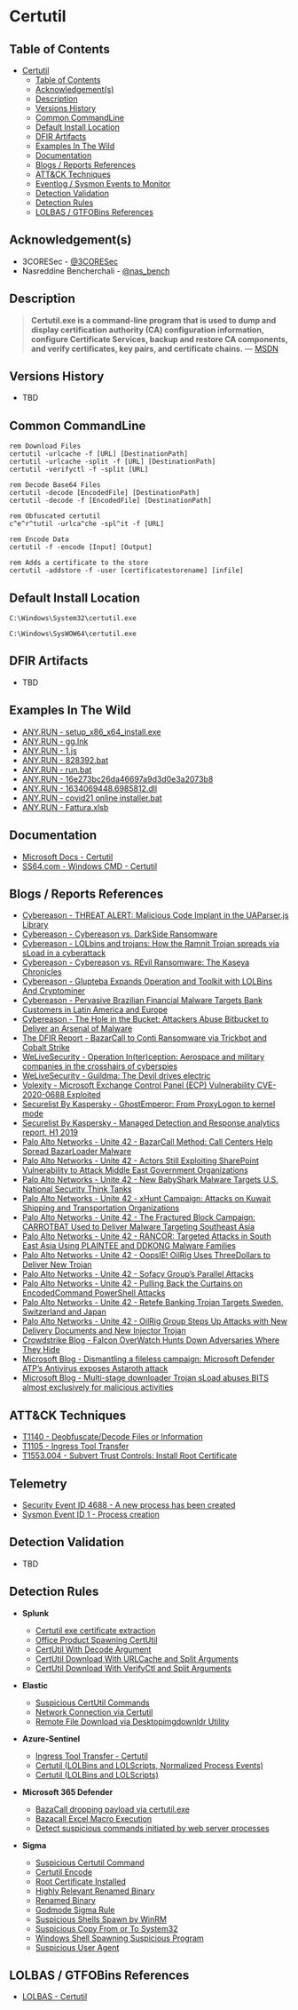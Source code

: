 # Certutil

## Table of Contents

- [Certutil](#certutil)
  - [Table of Contents](#table-of-contents)
  - [Acknowledgement(s)](#acknowledgements)
  - [Description](#description)
  - [Versions History](#versions-history)
  - [Common CommandLine](#common-commandline)
  - [Default Install Location](#default-install-location)
  - [DFIR Artifacts](#dfir-artifacts)
  - [Examples In The Wild](#examples-in-the-wild)
  - [Documentation](#documentation)
  - [Blogs / Reports References](#blogs--reports-references)
  - [ATT&CK Techniques](#attck-techniques)
  - [Eventlog / Sysmon Events to Monitor](#eventlog--sysmon-events-to-monitor)
  - [Detection Validation](#detection-validation)
  - [Detection Rules](#detection-rules)
  - [LOLBAS / GTFOBins References](#lolbas--gtfobins-references)

## Acknowledgement(s)

- 3CORESec - [@3CORESec](https://twitter.com/3CORESec)
- Nasreddine Bencherchali - [@nas_bench](https://twitter.com/nas_bench)

## Description

> **Certutil.exe is a command-line program that is used to dump and display certification authority (CA) configuration information, configure Certificate Services, backup and restore CA components, and verify certificates, key pairs, and certificate chains.** — [MSDN](https://docs.microsoft.com/en-us/windows-server/administration/windows-commands/certutil)

## Versions History

- TBD

## Common CommandLine

```batch
rem Download Files
certutil -urlcache -f [URL] [DestinationPath]
certutil -urlcache -split -f [URL] [DestinationPath]
certutil -verifyctl -f -split [URL]

rem Decode Base64 Files
certutil -decode [EncodedFile] [DestinationPath]
certutil -decode -f [EncodedFile] [DestinationPath]

rem Obfuscated certutil
c^e^r^tutil -urlca^che -spl^it -f [URL]

rem Encode Data
certutil -f -encode [Input] [Output]

rem Adds a certificate to the store
certutil -addstore -f -user [certificatestorename] [infile]
```

## Default Install Location

```batch
C:\Windows\System32\certutil.exe

C:\Windows\SysWOW64\certutil.exe
```

## DFIR Artifacts

- TBD

## Examples In The Wild

- [ANY.RUN - setup_x86_x64_install.exe](https://app.any.run/tasks/12bf82ab-5e67-41a7-8f8b-a592affa6c85/)
- [ANY.RUN - gg.lnk](https://app.any.run/tasks/03bb1566-7d3c-487f-974f-caa964c8931a/)
- [ANY.RUN - 1.js](https://app.any.run/tasks/e6312f6e-8f0c-4944-95c0-288bde8c9e97/)
- [ANY.RUN - 828392.bat](https://app.any.run/tasks/c1d20d66-f3e7-4a14-96a8-780381cda407/)
- [ANY.RUN - run.bat](https://app.any.run/tasks/424c10f5-4643-403b-8290-482c173d1af0/)
- [ANY.RUN - 16e273bc26da46697a9d3d0e3a2073b8](https://app.any.run/tasks/ec91a642-233c-4bd4-89da-cf131ff7131f/)
- [ANY.RUN - 1634069448.6985812.dll](https://app.any.run/tasks/8affbb93-f428-4160-bce1-e295e444ce3f/)
- [ANY.RUN - covid21 online installer.bat](https://app.any.run/tasks/e4af10ef-b856-4227-8b48-06a03950287d/)
- [ANY.RUN - Fattura.xlsb](https://app.any.run/tasks/7f76aae7-8e7a-4a6b-9852-96ee28d95cd9/)

## Documentation

- [Microsoft Docs - Certutil](https://docs.microsoft.com/en-us/windows-server/administration/windows-commands/certutil)
- [SS64.com - Windows CMD - Certutil](https://ss64.com/nt/certutil.html)

## Blogs / Reports References

- [Cybereason - THREAT ALERT: Malicious Code Implant in the UAParser.js Library](https://www.cybereason.com/blog/threat-alert-malicious-code-implant-in-the-uaparser.js-library)
- [Cybereason - Cybereason vs. DarkSide Ransomware](https://www.cybereason.com/blog/cybereason-vs-darkside-ransomware)
- [Cybereason - LOLbins and trojans: How the Ramnit Trojan spreads via sLoad in a cyberattack](https://www.cybereason.com/blog/banking-trojan-delivered-by-lolbins-ramnit-trojan)
- [Cybereason - Cybereason vs. REvil Ransomware: The Kaseya Chronicles](https://www.cybereason.com/blog/cybereason-vs-revil-ransomware-the-kaseya-chronicles)
- [Cybereason - Glupteba Expands Operation and Toolkit with LOLBins And Cryptominer](https://www.cybereason.com/blog/glupteba-expands-operation-and-toolkit-with-lolbins-cryptominer-and-router-exploit)
- [Cybereason - Pervasive Brazilian Financial Malware Targets Bank Customers in Latin America and Europe](https://www.cybereason.com/blog/brazilian-financial-malware-banking-europe-south-america)
- [Cybereason - The Hole in the Bucket: Attackers Abuse Bitbucket to Deliver an Arsenal of Malware](https://www.cybereason.com/blog/the-hole-in-the-bucket-attackers-abuse-bitbucket-to-deliver-an-arsenal-of-malware)
- [The DFIR Report - BazarCall to Conti Ransomware via Trickbot and Cobalt Strike](https://thedfirreport.com/2021/08/01/bazarcall-to-conti-ransomware-via-trickbot-and-cobalt-strike/)
- [WeLiveSecurity - Operation In(ter)ception: Aerospace and military companies in the crosshairs of cyberspies](https://www.welivesecurity.com/2020/06/17/operation-interception-aerospace-military-companies-cyberspies/)
- [WeLiveSecurity - Guildma: The Devil drives electric](https://www.welivesecurity.com/2020/03/05/guildma-devil-drives-electric/)
- [Volexity - Microsoft Exchange Control Panel (ECP) Vulnerability CVE-2020-0688 Exploited](https://www.volexity.com/blog/2020/03/06/microsoft-exchange-control-panel-ecp-vulnerability-cve-2020-0688-exploited/)
- [Securelist By Kaspersky - GhostEmperor: From ProxyLogon to kernel mode](https://securelist.com/ghostemperor-from-proxylogon-to-kernel-mode/104407/)
- [Securelist By Kaspersky - Managed Detection and Response analytics report, H1 2019](https://securelist.com/managed-detection-and-response-analytics-report/94076/)
- [Palo Alto Networks - Unite 42 - BazarCall Method: Call Centers Help Spread BazarLoader Malware](https://unit42.paloaltonetworks.com/bazarloader-malware/)
- [Palo Alto Networks - Unite 42 - Actors Still Exploiting SharePoint Vulnerability to Attack Middle East Government Organizations](https://unit42.paloaltonetworks.com/actors-still-exploiting-sharepoint-vulnerability/)
- [Palo Alto Networks - Unite 42 - New BabyShark Malware Targets U.S. National Security Think Tanks](https://unit42.paloaltonetworks.com/new-babyshark-malware-targets-u-s-national-security-think-tanks/)
- [Palo Alto Networks - Unite 42 - xHunt Campaign: Attacks on Kuwait Shipping and Transportation Organizations](https://unit42.paloaltonetworks.com/xhunt-campaign-attacks-on-kuwait-shipping-and-transportation-organizations/)
- [Palo Alto Networks - Unite 42 - The Fractured Block Campaign: CARROTBAT Used to Deliver Malware Targeting Southeast Asia](https://unit42.paloaltonetworks.com/unit42-the-fractured-block-campaign-carrotbat-malware-used-to-deliver-malware-targeting-southeast-asia/)
- [Palo Alto Networks - Unite 42 - RANCOR: Targeted Attacks in South East Asia Using PLAINTEE and DDKONG Malware Families](https://unit42.paloaltonetworks.com/unit42-rancor-targeted-attacks-south-east-asia-using-plaintee-ddkong-malware-families/)
- [Palo Alto Networks - Unite 42 - OopsIE! OilRig Uses ThreeDollars to Deliver New Trojan](https://unit42.paloaltonetworks.com/unit42-oopsie-oilrig-uses-threedollars-deliver-new-trojan/)
- [Palo Alto Networks - Unite 42 - Sofacy Group’s Parallel Attacks](https://unit42.paloaltonetworks.com/unit42-sofacy-groups-parallel-attacks/)
- [Palo Alto Networks - Unite 42 - Pulling Back the Curtains on EncodedCommand PowerShell Attacks](https://unit42.paloaltonetworks.com/unit42-pulling-back-the-curtains-on-encodedcommand-powershell-attacks/)
- [Palo Alto Networks - Unite 42 - Retefe Banking Trojan Targets Sweden, Switzerland and Japan](https://unit42.paloaltonetworks.com/retefe-banking-trojan-targets-sweden-switzerland-and-japan/)
- [Palo Alto Networks - Unite 42 - OilRig Group Steps Up Attacks with New Delivery Documents and New Injector Trojan](https://unit42.paloaltonetworks.com/unit42-oilrig-group-steps-attacks-new-delivery-documents-new-injector-trojan/)
- [Crowdstrike Blog - Falcon OverWatch Hunts Down Adversaries Where They Hide](https://www.crowdstrike.com/blog/four-popular-defensive-evasion-techniques-in-2021/)
- [Microsoft Blog - Dismantling a fileless campaign: Microsoft Defender ATP’s Antivirus exposes Astaroth attack](https://www.microsoft.com/security/blog/2019/07/08/dismantling-a-fileless-campaign-microsoft-defender-atp-next-gen-protection-exposes-astaroth-attack/)
- [Microsoft Blog - Multi-stage downloader Trojan sLoad abuses BITS almost exclusively for malicious activities](https://www.microsoft.com/security/blog/2019/12/12/multi-stage-downloader-trojan-sload-abuses-bits-almost-exclusively-for-malicious-activities/)

## ATT&CK Techniques

- [T1140 - Deobfuscate/Decode Files or Information](https://attack.mitre.org/techniques/T1140)
- [T1105 - Ingress Tool Transfer](https://attack.mitre.org/techniques/T1105)
- [T1553.004 - Subvert Trust Controls: Install Root Certificate](https://attack.mitre.org/techniques/T1553/004)

## Telemetry

- [Security Event ID 4688 - A new process has been created](https://www.ultimatewindowssecurity.com/securitylog/encyclopedia/event.aspx?eventID=4688)
- [Sysmon Event ID 1 - Process creation](https://www.ultimatewindowssecurity.com/securitylog/encyclopedia/event.aspx?eventid=90001)

## Detection Validation

- TBD

## Detection Rules

- **Splunk**
  - [Certutil exe certificate extraction](https://research.splunk.com/endpoint/certutil_exe_certificate_extraction/)
  - [Office Product Spawning CertUtil](https://research.splunk.com/endpoint/office_product_spawning_certutil/)
  - [CertUtil With Decode Argument](https://research.splunk.com/endpoint/certutil_with_decode_argument/)
  - [CertUtil Download With URLCache and Split Arguments](https://research.splunk.com/endpoint/certutil_download_with_urlcache_and_split_arguments/)
  - [CertUtil Download With VerifyCtl and Split Arguments](https://research.splunk.com/endpoint/certutil_download_with_verifyctl_and_split_arguments/)

- **Elastic**
  - [Suspicious CertUtil Commands](https://github.com/elastic/detection-rules/blob/main/rules/windows/defense_evasion_suspicious_certutil_commands.toml)
  - [Network Connection via Certutil](https://github.com/elastic/detection-rules/blob/main/rules/windows/command_and_control_certutil_network_connection.toml)
  - [Remote File Download via Desktopimgdownldr Utility](https://github.com/elastic/detection-rules/blob/main/rules/windows/command_and_control_remote_file_copy_desktopimgdownldr.toml)

- **Azure-Sentinel**
  - [Ingress Tool Transfer - Certutil](https://github.com/Azure/Azure-Sentinel/blob/master/Solutions/FalconFriday/Analytic%20Rules/CertutilIngressToolTransfer.yaml)
  - [Certutil (LOLBins and LOLScripts, Normalized Process Events)](https://github.com/Azure/Azure-Sentinel/blob/master/Hunting%20Queries/ASimProcess/imProcess_Certutil-LOLBins.yaml)
  - [Certutil (LOLBins and LOLScripts)](https://github.com/Azure/Azure-Sentinel/blob/master/Hunting%20Queries/SecurityEvent/Certutil-LOLBins.yaml)

- **Microsoft 365 Defender**
  - [BazaCall dropping payload via certutil.exe](https://github.com/microsoft/Microsoft-365-Defender-Hunting-Queries/blob/master/Campaigns/Bazacall/Dropping%20payload%20via%20certutil.md)
  - [Bazacall Excel Macro Execution](https://github.com/microsoft/Microsoft-365-Defender-Hunting-Queries/blob/master/Campaigns/Bazacall/Excel%20Macro%20Execution.md)
  - [Detect suspicious commands initiated by web server processes](https://github.com/microsoft/Microsoft-365-Defender-Hunting-Queries/blob/master/Discovery/detect-suspicious-commands-initiated-by-web-server-processes.md)

- **Sigma**
  - [Suspicious Certutil Command](https://github.com/SigmaHQ/sigma/blob/master/rules/windows/process_creation/win_susp_certutil_command.yml)
  - [Certutil Encode](https://github.com/SigmaHQ/sigma/blob/master/rules/windows/process_creation/win_susp_certutil_encode.yml)
  - [Root Certificate Installed](https://github.com/SigmaHQ/sigma/blob/master/rules/windows/process_creation/process_creation_root_certificate_installed.yml)
  - [Highly Relevant Renamed Binary](https://github.com/SigmaHQ/sigma/blob/master/rules/windows/process_creation/win_renamed_binary_highly_relevant.yml)
  - [Renamed Binary](https://github.com/SigmaHQ/sigma/blob/master/rules/windows/process_creation/win_renamed_binary.yml)
  - [Godmode Sigma Rule](https://github.com/SigmaHQ/sigma/blob/master/other/godmode_sigma_rule.yml)
  - [Suspicious Shells Spawn by WinRM](https://github.com/SigmaHQ/sigma/blob/master/rules/windows/process_access/win_susp_shell_spawn_from_winrm.yml)
  - [Suspicious Copy From or To System32](https://github.com/SigmaHQ/sigma/blob/master/rules/windows/process_creation/win_susp_copy_system32.yml)
  - [Windows Shell Spawning Suspicious Program](https://github.com/SigmaHQ/sigma/blob/master/rules/windows/process_creation/win_shell_spawn_susp_program.yml)
  - [Suspicious User Agent](https://github.com/SigmaHQ/sigma/blob/master/rules/proxy/proxy_ua_suspicious.yml)

## LOLBAS / GTFOBins References

- [LOLBAS - Certutil](https://lolbas-project.github.io/lolbas/Binaries/Certutil/)
